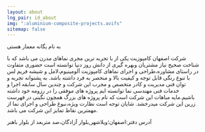 ```yaml
---
layout: about
lng_pair: id_about
img: ":aluminium-composite-projects.avifs"
sitemap: false
---
```


به نام یگانه معمار هستی

شرکت اصفهان کامپوزیت یکی از با تجربه ترین مجری نماهای مدرن می باشد که با شناخت صحیح نیاز مشتریان وبهره گیری از دانش روز دنیا توانسته است حضوری متفاوت در راستای مشاوره،طراحی و اجرای نماهای کامپوزیت آلومینیوم،لامل و شیشه فریم لس با تنوع رنگی قابل توجه و کیفیت بالا و منحصر به فرد داشته باشد. به پشتوانه تجربه و توان فنی مدیریت و کادر متخصص و مجرب این شرکت و چندین سال سابقه اجرا و خدمات فنی مهندسی نما توانسته ایم پروژه های موفقی را در رزومه خود داشته باشیم.مایه مباهات این شرکت است که نام پروژه های بزرگ همچون نگینی در فهرست زرین این شرکت میدرخشد. شایان توجه است نظارت ویژه،نبوغ طراحی و اجرای نما از مهمترین نقاط تمایز این شرکت می باشد.

آدرس دفتر:اصفهان؛ویلاشهر,بلوار آزادگان،صد متربعد از بلوار باهنر
